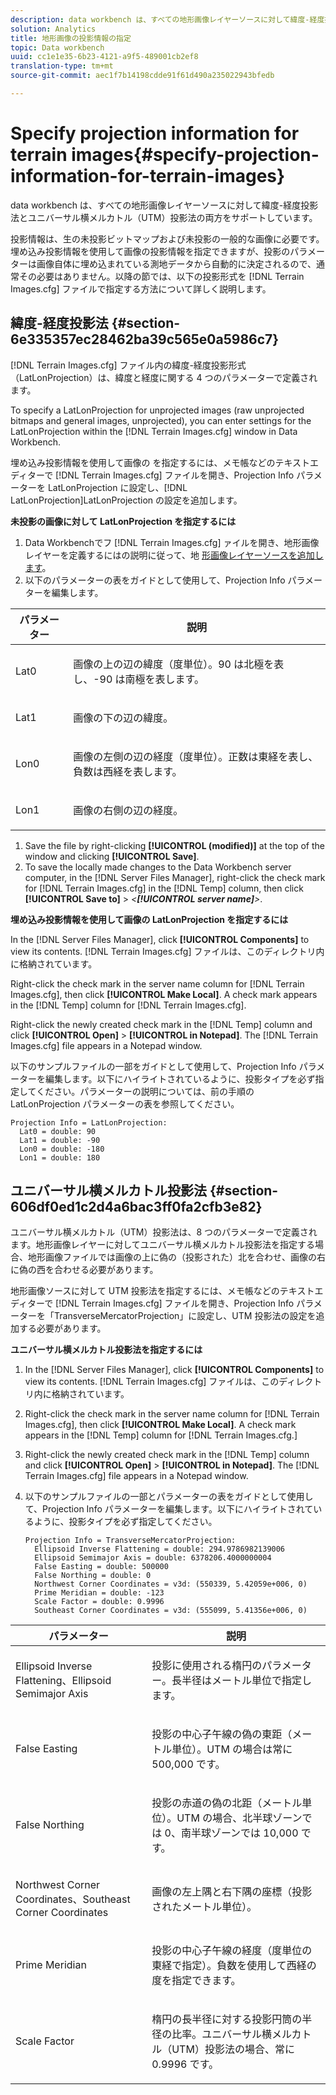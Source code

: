 ```yaml
---
description: data workbench は、すべての地形画像レイヤーソースに対して緯度-経度投影法とユニバーサル横メルカトル（UTM）投影法の両方をサポートしています。
solution: Analytics
title: 地形画像の投影情報の指定
topic: Data workbench
uuid: cc1e1e35-6b23-4121-a9f5-489001cb2ef8
translation-type: tm+mt
source-git-commit: aec1f7b14198cdde91f61d490a235022943bfedb

---
```



# Specify projection information for terrain images{#specify-projection-information-for-terrain-images}

data workbench は、すべての地形画像レイヤーソースに対して緯度-経度投影法とユニバーサル横メルカトル（UTM）投影法の両方をサポートしています。

投影情報は、生の未投影ビットマップおよび未投影の一般的な画像に必要です。埋め込み投影情報を使用して画像の投影情報を指定できますが、投影のパラメーターは画像自体に埋め込まれている測地データから自動的に決定されるので、通常その必要はありません。以降の節では、以下の投影形式を [!DNL Terrain Images.cfg] ファイルで指定する方法について詳しく説明します。

## 緯度-経度投影法 {#section-6e335357ec28462ba39c565e0a5986c7}

[!DNL Terrain Images.cfg] ファイル内の緯度-経度投影形式（LatLonProjection）は、緯度と経度に関する 4 つのパラメーターで定義されます。

To specify a LatLonProjection for unprojected images (raw unprojected bitmaps and general images, unprojected), you can enter settings for the LatLonProjection within the [!DNL Terrain Images.cfg] window in Data Workbench.

埋め込み投影情報を使用して画像の を指定するには、メモ帳などのテキストエディターで [!DNL Terrain Images.cfg] ファイルを開き、Projection Info パラメーターを LatLonProjection に設定し、[!DNL LatLonProjection]LatLonProjection の設定を追加します。

**未投影の画像に対して LatLonProjection を指定するには**

1. Data Workbenchでフ [!DNL Terrain Images.cfg] ァイルを開き、地形画像レイヤーを定義するにはの説明に従って、地 [形画像レイヤーソースを追加します](../../../../home/c-get-started/c-im-layers/c-ter-img-layers/c-ter-img-layers.md#concept-f4b3a20969354ca38955e3fd5beb0f4f)。
1. 以下のパラメーターの表をガイドとして使用して、Projection Info パラメーターを編集します。

<table id="table_32F6EADB2DA34592ABD6FFAC9E00BB27"> 
 <thead> 
  <tr> 
   <th colname="col1" class="entry"> パラメーター </th> 
   <th colname="col2" class="entry"> 説明 </th> 
  </tr>
 </thead>
 <tbody> 
  <tr> 
   <td colname="col1"> <p>Lat0 </p> </td> 
   <td colname="col2"> <p>画像の上の辺の緯度（度単位）。90 は北極を表し、-90 は南極を表します。 </p> </td> 
  </tr> 
  <tr> 
   <td colname="col1"> <p>Lat1 </p> </td> 
   <td colname="col2"> <p>画像の下の辺の緯度。 </p> </td> 
  </tr> 
  <tr> 
   <td colname="col1"> <p>Lon0 </p> </td> 
   <td colname="col2"> <p>画像の左側の辺の経度（度単位）。正数は東経を表し、負数は西経を表します。 </p> </td> 
  </tr> 
  <tr> 
   <td colname="col1"> <p>Lon1 </p> </td> 
   <td colname="col2"> <p>画像の右側の辺の経度。 </p> </td> 
  </tr> 
 </tbody> 
</table>

1. Save the file by right-clicking **[!UICONTROL (modified)]** at the top of the window and clicking **[!UICONTROL Save]**.
1. To save the locally made changes to the Data Workbench server computer, in the [!DNL Server Files Manager], right-click the check mark for [!DNL Terrain Images.cfg] in the [!DNL Temp] column, then click **[!UICONTROL Save to]** > *&lt;**[!UICONTROL server name]**>*.

**埋め込み投影情報を使用して画像の LatLonProjection を指定するには**

In the [!DNL Server Files Manager], click **[!UICONTROL Components]** to view its contents. [!DNL Terrain Images.cfg] ファイルは、このディレクトリ内に格納されています。

Right-click the check mark in the server name column for [!DNL Terrain Images.cfg], then click **[!UICONTROL Make Local]**. A check mark appears in the [!DNL Temp] column for [!DNL Terrain Images.cfg].

Right-click the newly created check mark in the [!DNL Temp] column and click **[!UICONTROL Open]** > **[!UICONTROL in Notepad]**. The [!DNL Terrain Images.cfg] file appears in a Notepad window.

以下のサンプルファイルの一部をガイドとして使用して、Projection Info パラメーターを編集します。以下にハイライトされているように、投影タイプを必ず指定してください。パラメーターの説明については、前の手順の LatLonProjection パラメーターの表を参照してください。

```
Projection Info = LatLonProjection:
  Lat0 = double: 90
  Lat1 = double: -90
  Lon0 = double: -180
  Lon1 = double: 180
```

## ユニバーサル横メルカトル投影法 {#section-606df0ed1c2d4a6bac3ff0fa2cfb3e82}

ユニバーサル横メルカトル（UTM）投影法は、8 つのパラメーターで定義されます。地形画像レイヤーに対してユニバーサル横メルカトル投影法を指定する場合、地形画像ファイルでは画像の上に偽の（投影された）北を合わせ、画像の右に偽の西を合わせる必要があります。

地形画像ソースに対して UTM 投影法を指定するには、メモ帳などのテキストエディターで [!DNL Terrain Images.cfg] ファイルを開き、Projection Info パラメーターを「TransverseMercatorProjection」に設定し、UTM 投影法の設定を追加する必要があります。

**ユニバーサル横メルカトル投影法を指定するには**

1. In the [!DNL Server Files Manager], click **[!UICONTROL Components]** to view its contents. [!DNL Terrain Images.cfg] ファイルは、このディレクトリ内に格納されています。
1. Right-click the check mark in the server name column for [!DNL Terrain Images.cfg], then click **[!UICONTROL Make Local]**. A check mark appears in the [!DNL Temp] column for [!DNL Terrain Images.cfg.]
1. Right-click the newly created check mark in the [!DNL Temp] column and click **[!UICONTROL Open]** > **[!UICONTROL in Notepad]**. The [!DNL Terrain Images.cfg] file appears in a Notepad window.
1. 以下のサンプルファイルの一部とパラメーターの表をガイドとして使用して、Projection Info パラメーターを編集します。以下にハイライトされているように、投影タイプを必ず指定してください。

   ```
   Projection Info = TransverseMercatorProjection:
     Ellipsoid Inverse Flattening = double: 294.9786982139006
     Ellipsoid Semimajor Axis = double: 6378206.4000000004
     False Easting = double: 500000
     False Northing = double: 0
     Northwest Corner Coordinates = v3d: (550339, 5.42059e+006, 0)
     Prime Meridian = double: -123
     Scale Factor = double: 0.9996
     Southeast Corner Coordinates = v3d: (555099, 5.41356e+006, 0)
   ```

<table id="table_71AEEAE808B9436B9846987A54D5D1D2"> 
 <thead> 
  <tr> 
   <th colname="col1" class="entry"> パラメーター </th> 
   <th colname="col2" class="entry"> 説明 </th> 
  </tr>
 </thead>
 <tbody> 
  <tr> 
   <td colname="col1"> <p>Ellipsoid Inverse Flattening、Ellipsoid Semimajor Axis </p> </td> 
   <td colname="col2"> <p>投影に使用される楕円のパラメーター。長半径はメートル単位で指定します。 </p> </td> 
  </tr> 
  <tr> 
   <td colname="col1"> <p>False Easting </p> </td> 
   <td colname="col2"> <p>投影の中心子午線の偽の東距（メートル単位）。UTM の場合は常に 500,000 です。 </p> </td> 
  </tr> 
  <tr> 
   <td colname="col1"> <p>False Northing </p> </td> 
   <td colname="col2"> <p>投影の赤道の偽の北距（メートル単位）。UTM の場合、北半球ゾーンでは 0、南半球ゾーンでは 10,000 です。 </p> </td> 
  </tr> 
  <tr> 
   <td colname="col1"> <p>Northwest Corner Coordinates、Southeast Corner Coordinates </p> </td> 
   <td colname="col2"> <p>画像の左上隅と右下隅の座標（投影されたメートル単位）。 </p> </td> 
  </tr> 
  <tr> 
   <td colname="col1"> <p>Prime Meridian </p> </td> 
   <td colname="col2"> <p>投影の中心子午線の経度（度単位の東経で指定）。負数を使用して西経の度を指定できます。 </p> </td> 
  </tr> 
  <tr> 
   <td colname="col1"> <p>Scale Factor </p> </td> 
   <td colname="col2"> <p>楕円の長半径に対する投影円筒の半径の比率。ユニバーサル横メルカトル（UTM）投影法の場合、常に 0.9996 です。 </p> </td> 
  </tr> 
 </tbody> 
</table>

